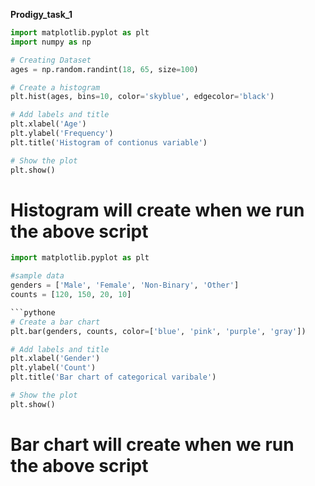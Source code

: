 **Prodigy_task_1**

```python
import matplotlib.pyplot as plt
import numpy as np

```
```python
# Creating Dataset
ages = np.random.randint(18, 65, size=100)

```
```python
# Create a histogram
plt.hist(ages, bins=10, color='skyblue', edgecolor='black')

# Add labels and title
plt.xlabel('Age')
plt.ylabel('Frequency')
plt.title('Histogram of contionus variable')

# Show the plot
plt.show()

```
# Histogram will create when we run the above script

```python
import matplotlib.pyplot as plt

#sample data
genders = ['Male', 'Female', 'Non-Binary', 'Other']
counts = [120, 150, 20, 10]

```pythone
# Create a bar chart
plt.bar(genders, counts, color=['blue', 'pink', 'purple', 'gray'])

# Add labels and title
plt.xlabel('Gender')
plt.ylabel('Count')
plt.title('Bar chart of categorical varibale')

# Show the plot
plt.show()

```
# Bar chart will create when we run the above script
